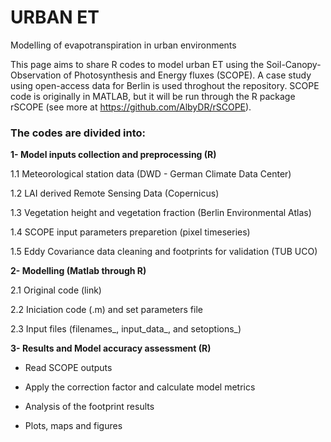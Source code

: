 # URBAN ET
Modelling of evapotranspiration in urban environments

This page aims to share R codes to model urban ET using the Soil-Canopy-Observation of Photosynthesis and Energy fluxes (SCOPE). A case study using open-access data for Berlin is used throghout the repository. SCOPE code is originally in MATLAB, but it will be run through the R package rSCOPE (see more at https://github.com/AlbyDR/rSCOPE).


### **The codes are divided into:**

**1- Model inputs collection and preprocessing (R)**

   1.1 Meteorological station data (DWD - German Climate Data Center)
   
   1.2 LAI derived Remote Sensing Data (Copernicus)
   
   1.3 Vegetation height and vegetation fraction (Berlin Environmental Atlas)
   
   1.4 SCOPE input parameters preparetion (pixel timeseries)
   
   1.5 Eddy Covariance data cleaning and footprints for validation (TUB UCO)
 
   
   
**2- Modelling (Matlab through R)**

   2.1 Original code (link)
   
   2.2 Iniciation code (.m) and set parameters file
   
   2.3 Input files (filenames_, input_data_, and setoptions_)
   
   
**3- Results and Model accuracy assessment (R)**

   - Read SCOPE outputs
   
   - Apply the correction factor and calculate model metrics
   
   - Analysis of the footprint results
   
   - Plots, maps and figures
